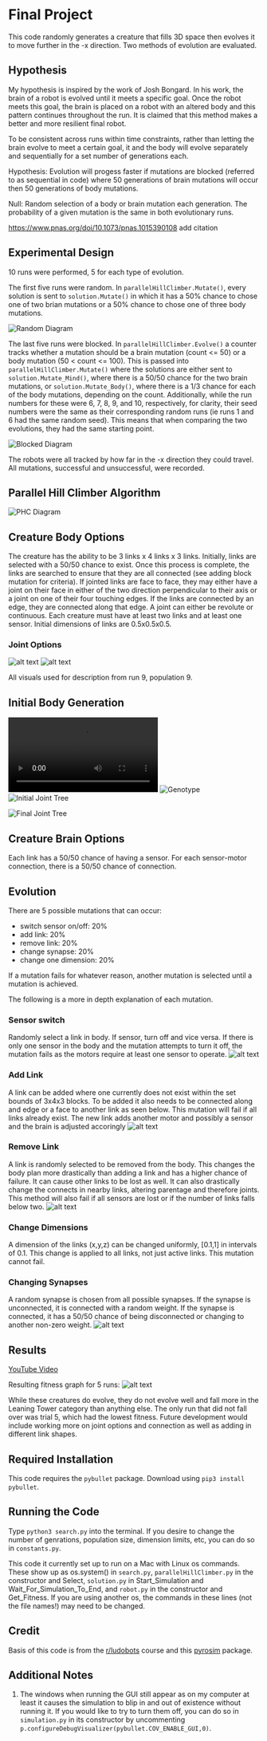 # Final Project

This code randomly generates a creature that fills 3D space then evolves it to move further in the -x direction. Two methods of evolution are evaluated.

## Hypothesis
My hypothesis is inspired by the work of Josh Bongard. In his work, the brain of a robot is evolved until it meets a specific goal. Once the robot meets this goal, the brain is placed on a robot with an altered body and this pattern continues throughout the run. It is claimed that this method makes a better and more resilient final robot. 

To be consistent across runs within time constraints, rather than letting the brain evolve to meet a certain goal, it and the body will evolve separately and sequentially for a set number of generations each. 

Hypothesis: Evolution will progess faster if mutations are blocked (referred to as sequential in code) where 50 generations of brain mutations will occur then 50 generations of body mutations.

Null: Random selection of a body or brain mutation each generation. The probability of a given mutation is the same in both evolutionary runs. 

https://www.pnas.org/doi/10.1073/pnas.1015390108 add citation

## Experimental Design

10 runs were performed, 5 for each type of evolution. 

The first five runs were random. In ```parallelHillClimber.Mutate()```, every solution is sent to ```solution.Mutate()``` in which it has a 50% chance to chose one of two brian mutations or a 50% chance to chose one of three body mutations.

![Random Diagram](https://github.com/lbb7399/mybots/blob/final-project/diagrams/Random%20Diagram.jpeg?raw=true)

The last five runs were blocked. In ```parallelHillClimber.Evolve()``` a counter tracks whether a mutation should be a brain mutation (count <= 50) or a body mutation (50 < count <= 100). This is passed into ```parallelHillClimber.Mutate()``` where the solutions are either sent to ```solution.Mutate_Mind()```, where there is a 50/50 chance for the two brain mutations, or ```solution.Mutate_Body()```, where there is a 1/3 chance for each of the body mutations, depending on the count. Additionally, while the run numbers for these were 6, 7, 8, 9, and 10, respectively, for clarity, their seed numbers were the same as their corresponding random runs (ie runs 1 and 6 had the same random seed). This means that when comparing the two evolutions, they had the same starting point.

![Blocked Diagram](https://github.com/lbb7399/mybots/blob/final-project/diagrams/Blocked%20Diagram.jpeg?raw=true)

The robots were all tracked by how far in the -x direction they could travel. All mutations, successful and unsuccessful, were recorded.

## Parallel Hill Climber Algorithm



![PHC Diagram]()



## Creature Body Options

The creature has the ability to be 3 links x 4 links x 3 links. Initially, links are selected with a 50/50 chance to exist. Once this process is complete, the links are searched to ensure that they are all connected (see adding block mutation for criteria). If jointed links are face to face, they may either have a joint on their face in either of the two direction perpendicular to their axis or a joint on one of their four touching edges. If the links are connected by an edge, they are connected along that edge. A joint can either be revolute or continuous. Each creature must have at least two links and at least one sensor. Initial dimensions of links are 0.5x0.5x0.5.
### Joint Options
![alt text](https://i.imgur.com/zTpHEXP.jpg)
![alt text](https://i.imgur.com/Mj4LHCl.jpg)

All visuals used for description from run 9, population 9.

## Initial Body Generation
![Body Creation Video](https://github.com/lbb7399/mybots/blob/final-project/Body%20Generation.m4v)
![Genotype](https://github.com/lbb7399/mybots/blob/final-project/diagrams/Genotype.jpeg?raw=true)
![Initial Joint Tree](https://github.com/lbb7399/mybots/blob/final-project/diagrams/Initial%20Link%20Tree.jpeg)

![Final Joint Tree](https://github.com/lbb7399/mybots/blob/final-project/diagrams/Final%20Link%20Tree.jpeg?raw=true)




## Creature Brain Options

Each link has a 50/50 chance of having a sensor. For each sensor-motor connection, there is a 50/50 chance of connection.

## Evolution

There are 5 possible mutations that can occur:
- switch sensor on/off: 20%
- add link: 20%
- remove link: 20%
- change synapse: 20%
- change one dimension: 20%

If a mutation fails for whatever reason, another mutation is selected until a mutation is achieved.

The following is a more in depth explanation of each mutation.

### Sensor switch
Randomly select a link in body. If sensor, turn off and vice versa. If there is only one sensor in the body and the mutation attempts to turn it off, the mutation fails as the motors require at least one sensor to operate.
![alt text](https://i.imgur.com/ZwIvPpx.jpg)

### Add Link
A link can be added where one currently does not exist within the set bounds of 3x4x3 blocks. To be added it also needs to be connected along and edge or a face to another link as seen below. This mutation will fail if all links already exist. The new link adds another motor and possibly a sensor and the brain is adjusted accoringly
![alt text](https://i.imgur.com/h1K6mQa.jpg)

###  Remove Link
A link is randomly selected to be removed from the body. This changes the body plan more drastically than adding a link and has a higher chance of failure. It can cause other links to be lost as well. It can also drastically change the connects in nearby links, altering parentage and therefore joints. This method will also fail if all sensors are lost or if the number of links falls below two.
![alt text](https://i.imgur.com/o6TBCuZ.jpg)

### Change Dimensions
A dimension of the links (x,y,z) can be changed uniformly, [0.1,1] in intervals of 0.1. This change is applied to all links, not just active links. This mutation cannot fail.

### Changing Synapses
A random synapse is chosen from all possible synapses. If the synapse is unconnected, it is connected with a random weight. If the synapse is connected, it has a 50/50 chance of being disconnected or changing to another non-zero weight.
![alt text](https://i.imgur.com/62iBJE0.jpg)

## Results

[YouTube Video](https://youtu.be/4cRhPYPOVTA)

Resulting fitness graph for 5 runs:
![alt text](https://i.imgur.com/sy8NNoa.png)

While these creatures do evolve, they do not evolve well and fall more in the Leaning Tower category than anything else. The only run that did not fall over was trial 5, which had the lowest fitness. Future development would include working more on joint options and connection as well as adding in different link shapes.


## Required Installation

This code requires the ```pybullet``` package. Download using ```pip3 install pybullet```.

## Running the Code
 Type ```python3 search.py``` into the terminal. If you desire to change the number of genrations, population size, dimension limits, etc, you can do so in ```constants.py```.
 
 This code it currently set up to run on a Mac with Linux os commands. These show up as os.system() in ```search.py```, ```parallelHillClimber.py``` in the constructor and Select, ```solution.py``` in Start_Simulation and Wait_For_Simulation_To_End, and ```robot.py``` in the constructor and Get_Fitness. If you are using another os, the commands in these lines (not the file names!) may need to be changed.


## Credit

Basis of this code is from the [r/ludobots](https://www.reddit.com/r/ludobots/) course and this [pyrosim](https://github.com/jbongard/pyrosim) package.

## Additional Notes
1. The windows when running the GUI still appear as on my computer at least it causes the simulation to blip in and out of existence without running it. If you would like to try to turn them off, you can do so in ```simulation.py``` in its constructor by uncommenting ```p.configureDebugVisualizer(pybullet.COV_ENABLE_GUI,0)```.
